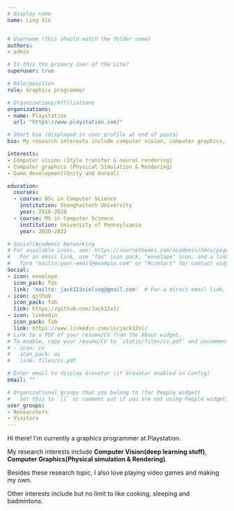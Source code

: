 ```yaml
---
# Display name
name: Ling Xie


# Username (this should match the folder name)
authors:
- admin

# Is this the primary user of the site?
superuser: true

# Role/position
role: Graphics programmer

# Organizations/Affiliations
organizations:
- name: Playstation
  url: "https://www.playstation.com/"

# Short bio (displayed in user profile at end of posts)
bio: My research interests include computer vision, computer graphics, and Deep learning.

interests:
- Computer vision (Style transfer & neural rendering)
- Computer graphics (Physical Simulation & Rendering)
- Game development(Unity and Unreal)

education:
  courses:
  - course: BSc in Computer Science
    institution: Shanghaitech University
    year: 2016-2020
  - course: MS in Computer Science
    institution: University of Pennsylvania
    year: 2020-2022

# Social/Academic Networking
# For available icons, see: https://sourcethemes.com/academic/docs/page-builder/#icons
#   For an email link, use "fas" icon pack, "envelope" icon, and a link in the
#   form "mailto:your-email@example.com" or "#contact" for contact widget.
Social:
- icon: envelope
  icon_pack: fas
  link: 'mailto: jack123xieling@gmail.com'  # For a direct email link, use "mailto:test@example.org".
- icon: github
  icon_pack: fab
  link: https://github.com/Jack12xl/
- icon: linkedin
  icon_pack: fab
  link: https://www.linkedin.com/in/jack12xl/
# Link to a PDF of your resume/CV from the About widget.
# To enable, copy your resume/CV to `static/files/cv.pdf` and uncomment the lines below.
# - icon: cv
#   icon_pack: ai
#   link: files/cv.pdf

# Enter email to display Gravatar (if Gravatar enabled in Config)
email: ""

# Organizational groups that you belong to (for People widget)
#   Set this to `[]` or comment out if you are not using People widget.
user_groups:
- Researchers
- Visitors
---
```


Hi there! I'm currently a graphics programmer at Playstation.

My research interests include **Computer Vision(deep learning stuff)**, **Computer Graphics(Physical simulation & Rendering)**.

Besides these research topic, I also love playing video games and making my own. 

Other interests include but no limit to like cooking, sleeping and badmintons.
<!-- Sometimes, I would live stream my playing games on Bilibili. Feel free to subscribe at my [living site](https://live.bilibili.com/22584735?visit_id=8qrvtfumaoow). Check my **stream** tab for more info. -->
